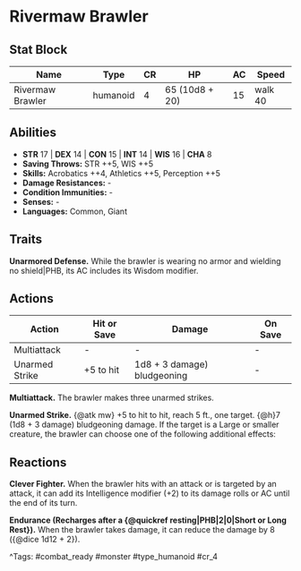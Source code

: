 # Rivermaw Brawler

## Stat Block

| Name | Type | CR | HP | AC | Speed |
|------|------|----|----|----|-------|
| Rivermaw Brawler | humanoid | 4 | 65 (10d8 + 20) | 15 | walk 40 |

## Abilities

- **STR** 17 | **DEX** 14 | **CON** 15 | **INT** 14 | **WIS** 16 | **CHA** 8
- **Saving Throws:** STR ++5, WIS ++5  
- **Skills:** Acrobatics ++4, Athletics ++5, Perception ++5  
- **Damage Resistances:** -  
- **Condition Immunities:** -  
- **Senses:** -  
- **Languages:** Common, Giant

## Traits

**Unarmored Defense.** While the brawler is wearing no armor and wielding no shield|PHB, its AC includes its Wisdom modifier.


## Actions

| Action | Hit or Save | Damage | On Save |
|--------|--------------|--------|----------|
| Multiattack | - | - | - |
| Unarmed Strike | +5 to hit | 1d8 + 3 damage) bludgeoning | - |

**Multiattack.** The brawler makes three unarmed strikes.

**Unarmed Strike.** {@atk mw} +5 to hit to hit, reach 5 ft., one target. {@h}7 (1d8 + 3 damage) bludgeoning damage. If the target is a Large or smaller creature, the brawler can choose one of the following additional effects:

## Reactions

**Clever Fighter.** When the brawler hits with an attack or is targeted by an attack, it can add its Intelligence modifier (+2) to its damage rolls or AC until the end of its turn.

**Endurance (Recharges after a {@quickref resting|PHB|2|0|Short or Long Rest}).** When the brawler takes damage, it can reduce the damage by 8 ({@dice 1d12 + 2}).



^Tags: #combat_ready #monster #type_humanoid #cr_4